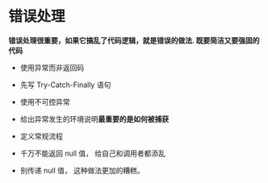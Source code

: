 # 错误处理

**错误处理很重要，如果它搞乱了代码逻辑，就是错误的做法. 既要简洁又要强固的代码**

- 使用异常而非返回码

- 先写 Try-Catch-Finally 语句

- 使用不可控异常

- 给出异常发生的环境说明**最重要的是如何被捕获**

- 定义常规流程

- 千万不能返回 null 值， 给自己和调用者都添乱

- 别传递 null 值， 这种做法更加的糟糕。

